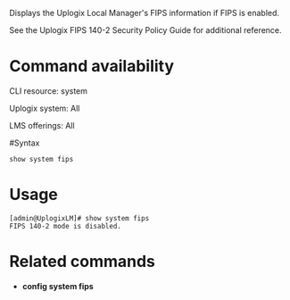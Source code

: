 <!-- 5.4 -->

Displays the Uplogix Local Manager's FIPS information if FIPS is enabled.

See the Uplogix FIPS 140-2 Security Policy Guide for additional reference.  

# Command availability 

CLI resource: system

Uplogix system: All

LMS offerings: All

#Syntax 

```
show system fips
```

# Usage 

```
[admin@UplogixLM]# show system fips
FIPS 140-2 mode is disabled.

```

# Related commands 

- **config system fips**

